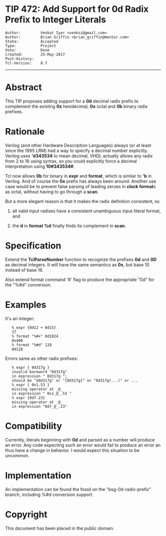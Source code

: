 # TIP 472: Add Support for 0d Radix Prefix to Integer Literals
	Author:         Venkat Iyer <venksi@gmail.com>
	Author:         Brian Griffin <brian_griffin@mentor.com>
	State:          Accepted
	Type:           Project
	Vote:           Done
	Created:        25-May-2017
	Post-History:   
	Tcl-Version:    8.7
-----

# Abstract

This TIP proposes adding support for a **0d** decimal radix prefix to
complement the existing **0x** hexidecimal, **0o** octal and **0b**
binary radix prefixes.

# Rationale

Verilog \(and other Hardware Description Languages\) always \(or at least since
the 1995 LRM\) had a way to specify a decimal number explicitly.  Verilog uses
**'d343534** to mean decimal, VHDL actually allows any radix from 2 to 16
using syntax, so you could explicitly force a decimal interpretation using
**10\#343534\#**.

Tcl now allows **0b** for binary in **expr** and **format**, which is
similar to **'b** in Verilog.  And of course the **0x** prefix has always
been around.  Another use case would be to prevent false parsing of leading
zeroes in **clock format**s as octal, without having to go through a
**scan**.

But a more elegant reason is that it makes the radix definition consistent, so

 1. all valid input radixes have a consistent unambiguous input literal
    format, and

 2. the **d** in **format %d** finally finds its complement in **scan**.

# Specification

Extend the **TclParseNumber** function to recognize the prefixes **0d**
and **0D** as decimal integers.  It will have the same semantics as
**0x**, but base 10 instead of base 16.  

Also extend format command '\#' flag to produce the appropriate "0d" for 
the "%\#d" conversion.  

# Examples

It's an integer:

	   % expr {0d12 + 0d15}
	   27
	   % format "%#x" 0d1024
	   0x400
	   % format "%#d" 128
	   0d128

Errors same as other radix prefixes:

	   % expr { 0d317g }
	   invalid bareword "0d317g"
	   in expression " 0d317g ";
	   should be "$0d317g" or "{0d317g}" or "0d317g(...)" or ...
	   % expr { 0x1.53 }
	   missing operator at _@_
	   in expression " 0x1_@_.53 "
	   % expr {0d7.23}
	   missing operator at _@_
	   in expression "0d7_@_.23"

# Compatibility

Currently, literals beginning with **0d** and parsed as a number will
produce an error.  Any code expecting such an error would fail to produce an
error an thus have a change in behavior.  I would expect this situation to be
uncommon.

# Implementation

An implementation can be found the fossil on the "bsg-0d-radix-prefix" branch, including %\#d conversion support.

# Copyright

This document has been placed in the public domain.

